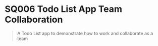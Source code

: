 # SQ006 Todo List App Team Collaboration

> A Todo List app to demonstrate how to work and collaborate as a team
